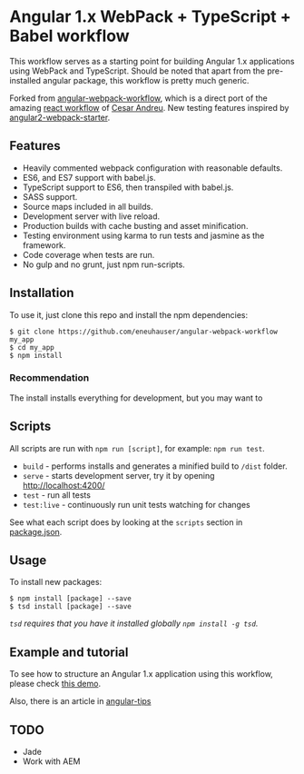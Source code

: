 # Angular 1.x WebPack + TypeScript + Babel workflow

This workflow serves as a starting point for building Angular 1.x applications using WebPack and TypeScript. Should be noted that apart from the pre-installed angular package, this workflow is pretty much generic.

Forked from [angular-webpack-workflow](https://github.com/Foxandxss/angular-webpack-workflow), which is a direct port of the amazing [react workflow](https://github.com/cesarandreu/web-app) of [Cesar Andreu](https://github.com/cesarandreu). New testing features inspired by [angular2-webpack-starter](https://github.com/AngularClass/angular2-webpack-starter).

## Features

* Heavily commented webpack configuration with reasonable defaults.
* ES6, and ES7 support with babel.js.
* TypeScript support to ES6, then transpiled with babel.js.
* SASS support.
* Source maps included in all builds.
* Development server with live reload.
* Production builds with cache busting and asset minification.
* Testing environment using karma to run tests and jasmine as the framework.
* Code coverage when tests are run.
* No gulp and no grunt, just npm run-scripts.

## Installation

To use it, just clone this repo and install the npm dependencies:

```shell
$ git clone https://github.com/eneuhauser/angular-webpack-workflow my_app
$ cd my_app
$ npm install
```

### Recommendation

The install installs everything for development, but you may want to 

## Scripts

All scripts are run with `npm run [script]`, for example: `npm run test`.

* `build` - performs installs and generates a minified build to `/dist` folder.
* `serve` - starts development server, try it by opening [http://localhost:4200/]()
* `test` - run all tests
* `test:live` - continuously run unit tests watching for changes

See what each script does by looking at the `scripts` section in [package.json](./package.json).

## Usage

To install new packages:

```shell
$ npm install [package] --save
$ tsd install [package] --save
```

*`tsd` requires that you have it installed globally `npm install -g tsd`.*

## Example and tutorial

To see how to structure an Angular 1.x application using this workflow, please check [this demo](https://github.com/Foxandxss/GermanWords-ng1-webpack).

Also, there is an article in [angular-tips](http://angular-tips.com/blog/2015/06/using-angular-1-dot-x-with-es6-and-webpack/)

## TODO

* Jade
* Work with AEM

